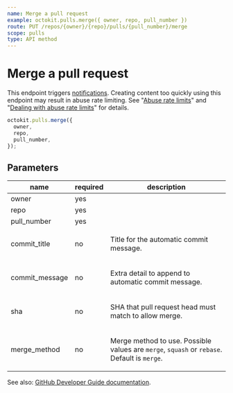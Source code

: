 ```yaml
---
name: Merge a pull request
example: octokit.pulls.merge({ owner, repo, pull_number })
route: PUT /repos/{owner}/{repo}/pulls/{pull_number}/merge
scope: pulls
type: API method
---
```


# Merge a pull request

This endpoint triggers [notifications](https://docs.github.com/github/managing-subscriptions-and-notifications-on-github/about-notifications). Creating content too quickly using this endpoint may result in abuse rate limiting. See "[Abuse rate limits](https://docs.github.com/rest/overview/resources-in-the-rest-api#abuse-rate-limits)" and "[Dealing with abuse rate limits](https://docs.github.com/rest/guides/best-practices-for-integrators#dealing-with-abuse-rate-limits)" for details.

```js
octokit.pulls.merge({
  owner,
  repo,
  pull_number,
});
```

## Parameters

<table>
  <thead>
    <tr>
      <th>name</th>
      <th>required</th>
      <th>description</th>
    </tr>
  </thead>
  <tbody>
    <tr><td>owner</td><td>yes</td><td>

</td></tr>
<tr><td>repo</td><td>yes</td><td>

</td></tr>
<tr><td>pull_number</td><td>yes</td><td>

</td></tr>
<tr><td>commit_title</td><td>no</td><td>

Title for the automatic commit message.

</td></tr>
<tr><td>commit_message</td><td>no</td><td>

Extra detail to append to automatic commit message.

</td></tr>
<tr><td>sha</td><td>no</td><td>

SHA that pull request head must match to allow merge.

</td></tr>
<tr><td>merge_method</td><td>no</td><td>

Merge method to use. Possible values are `merge`, `squash` or `rebase`. Default is `merge`.

</td></tr>
  </tbody>
</table>

See also: [GitHub Developer Guide documentation](https://docs.github.com/v3/pulls/#merge-a-pull-request).
